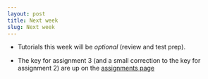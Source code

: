 ```yaml
---
layout: post
title: Next week
slug: Next week
---
```


* Tutorials this week will be _optional_ (review and test prep).

* The key for assignment 3 (and a small correction to the key for assignment 2) are up on the [assignments page](/assignments.html)
